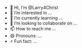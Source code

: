 - 👋 Hi, I’m @Larry4Christ
- 👀 I’m interested in ...
- 🌱 I’m currently learning ...
- 💞️ I’m looking to collaborate on ...
- 📫 How to reach me ...
- 😄 Pronouns: ...
- ⚡ Fun fact: ...

<!---
Larry4Christ/Larry4Christ is a ✨ special ✨ repository because its `README.md` (this file) appears on your GitHub profile.
You can click the Preview link to take a look at your changes.
--->

